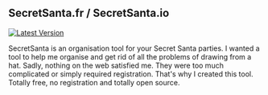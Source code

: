 ## SecretSanta.fr / SecretSanta.io

[![Latest Version](https://badge.fury.io/gh/korko%2Fsecretsanta.svg)](https://framagit.org/Korko/SecretSanta/tags)

SecretSanta is an organisation tool for your Secret Santa parties.
I wanted a tool to help me organise and get rid of all the problems of drawing from a hat. Sadly, nothing on the web satisfied me. They were too much complicated or simply required registration.
That's why I created this tool. Totally free, no registration and totally open source.
